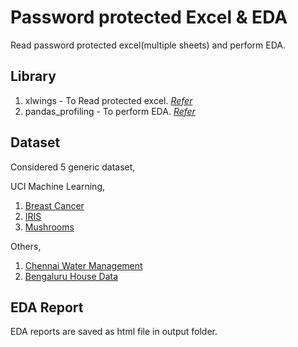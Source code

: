 # Password protected Excel & EDA

Read password protected excel(multiple sheets) and perform EDA.

## Library

1. xlwings - To Read protected excel. *[Refer](https://docs.xlwings.org/en/stable/)*
2. pandas_profiling - To perform EDA. *[Refer](https://pandas-profiling.github.io/pandas-profiling/docs/master/rtd/index.html)*

## Dataset

Considered 5 generic dataset,

UCI Machine Learning,
	
  1. [Breast Cancer](https://www.kaggle.com/uciml/breast-cancer-wisconsin-data)
  2. [IRIS](https://www.kaggle.com/uciml/iris)
  3. [Mushrooms](https://www.kaggle.com/uciml/mushroom-classification)

Others,

  1. [Chennai Water Management](https://www.kaggle.com/sudalairajkumar/chennai-water-management)
  2. [Bengaluru House Data](https://www.kaggle.com/amitabhajoy/bengaluru-house-price-data) 
  
## EDA Report

EDA reports are saved as html file in output folder.
